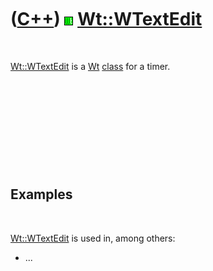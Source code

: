 



 

 

 

 

 

([C++](Cpp.md)) ![Wt](PicWt.png) [Wt::WTextEdit](CppWTextEdit.md)
===================================================================

 

[Wt::WTextEdit](CppWTextEdit.md) is a [Wt](CppWt.md)
[class](CppClass.md) for a timer.

 

 

 

 

 

Examples
--------

 

[Wt::WTextEdit](CppWTextEdit.md) is used in, among others:

-   ...

 

 

 

 

 





 



